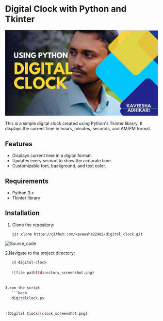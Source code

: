 # Digital Clock with Python and Tkinter

![thumbnail](thumbnail.png)


This is a simple digital clock created using Python's Tkinter library. It displays the current time in hours, minutes, seconds, and AM/PM format.

## Features

- Displays current time in a digital format.
- Updates every second to show the accurate time.
- Customizable font, background, and text color.

## Requirements

- Python 3.x
- Tkinter library

## Installation

1. Clone the repository:

   ```bash
   git clone https://github.com/kaveesha22902/digital_clock.git


  ![Source_code](code_screenshot.png) 
 

2.Navigate to the project directory:

```bash
   cd digital-clock

   ![file path](directory_screenshot.png) 


3.run the script
   ```bash
   digitalclock.py

  
![Digital Clock](clock_screenshot.png)
